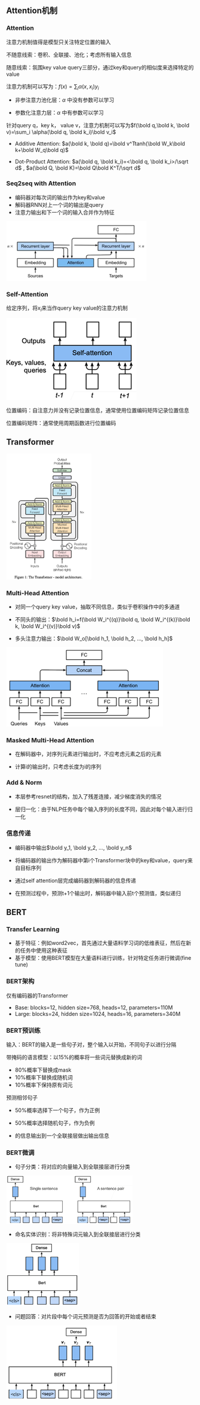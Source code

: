## Attention机制

### Attention

注意力机制值得是模型只关注特定位置的输入

不随意线索：卷积、全联接、池化；考虑所有输入信息

随意线索：氛围key value query三部分，通过key和query的相似度来选择特定的value

注意力机制可以写为：$f(x)=\sum_i\alpha(x,x_i)y_i$

- 非参注意力池化层：$\alpha$ 中没有参数可以学习

- 参数化注意力层：$\alpha$ 中有参数可以学习

针对query q，key k， value v，注意力机制可以写为$f(\bold q,\bold k, \bold v)=\sum_i \alpha(\bold q, \bold k_i)\bold v_i$

- Additive Attention: $a(\bold k, \bold q)=\bold v^Ttanh(\bold W_k\bold k+\bold W_q\bold q)$

- Dot-Product Attention: $a(\bold q, \bold k_i)=<\bold q, \bold k_i>/\sqrt d$ ,  $a(\bold Q, \bold K)=\bold Q\bold K^T/\sqrt d$

### Seq2seq with Attention

- 编码器对每次词的输出作为key和value
- 解码器RNN对上一个词的输出是query
- 注意力输出和下一个词的输入合并作为特征

<img src="../../../Images/pNktMSJAU3rHVf7.png" alt="image-20211126160555766" style="zoom:50%;" />

### Self-Attention

给定序列，将$x_i$来当作query key value的注意力机制

<img src="../../../Images/BiFHO5rXQyJ9CoE.png" alt="image-20211126163603865" style="zoom:50%;" />

位置编码：自注意力并没有记录位置信息，通常使用位置编码矩阵记录位置信息

位置编码矩阵：通常使用周期函数进行位置编码

## Transformer

<img src="../../../Images/UWVkO6PIpX95DA7.png" alt="image-20211126165001199" style="zoom:33%;" />

### Multi-Head Attention

- 对同一个query key value，抽取不同信息，类似于卷积操作中的多通道

- 不同头的输出：$\bold h_i=f(\bold W_i^{(q)}\bold q, \bold W_i^{(k)}\bold k, \bold W_i^{(v)}\bold v)$
- 多头注意力输出：$\bold W_o[\bold h_1, \bold h_2, ..., \bold h_h]$

<img src="../../../Images/vlQH1xzqCYn2F3c.png" alt="image-20211126164201265" style="zoom:50%;" />

### Masked Multi-Head Attention

- 在解码器中，对序列元素进行输出时，不应考虑元素之后的元素

- 计算i的输出时，只考虑长度为i的序列

### Add & Norm

- 本层参考resnet的结构，加入了残差连接，减少梯度消失的情况

- 层归一化：由于NLP任务中每个输入序列的长度不同，因此对每个输入进行归一化

### 信息传递

- 编码器中输出$\bold y_1, \bold y_2, ..., \bold y_n$

- 将编码器的输出作为解码器中第i个Transformer块中的key和value，query来自目标序列
- 通过self attention层完成编码器到解码器的信息传递

- 在预测过程中，预测t+1个输出时，解码器中输入前t个预测值，类似递归

## BERT

### Transfer Learning

- 基于特征：例如word2vec，首先通过大量语料学习词的低维表征，然后在新的任务中使用这种表征
- 基于模型：使用BERT模型在大量语料进行训练，针对特定任务进行微调(fine tune)

### BERT架构

仅有编码器的Transformer

- Base: blocks=12, hidden size=768, heads=12, parameters=110M
- Large: blocks=24, hidden size=1024, heads=16, parameters=340M

### BERT预训练

输入：BERT的输入是一些句子对，整个输入以<cls>开始，不同句子以<seq>进行分隔

带掩码的语言模型：以15%的概率将一些词元替换成新的词

- 80%概率下替换成mask
- 10%概率下替换成随机词
- 10%概率下保持原有词元

预测相邻句子

- 50%概率选择下一个句子，作为正例
- 50%概率选择随机句子，作为负例

- <cls>的信息输出到一个全联接层做出输出信息

### BERT微调

- 句子分类：将<cls>对应的向量输入到全联接层进行分类

<img src="../../../Images/LCdpFfP8twkD6S4.png" alt="image-20211126171203016" style="zoom: 33%;" />

- 命名实体识别：将非特殊词元输入到全联接层进行分类

<img src="../../../Images/SYNXkEyBGf6l4vW.png" alt="image-20211126171226115" style="zoom:33%;" />

- 问题回答：对片段中每个词元预测是否为回答的开始或者结束

<img src="../../../Images/sOnM6eDqWA3QjZP.png" alt="image-20211126171239969" style="zoom:33%;" />

